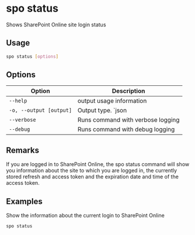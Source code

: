 # spo status

Shows SharePoint Online site login status

## Usage

```sh
spo status [options]
```

## Options

Option|Description
------|-----------
`--help`|output usage information
`-o, --output [output]`|Output type. `json|text`. Default `text`
`--verbose`|Runs command with verbose logging
`--debug`|Runs command with debug logging

## Remarks

If you are logged in to SharePoint Online, the spo status command will show you information about the site to which you are logged in, the currently stored refresh and access token and the expiration date and time of the access token.

## Examples

Show the information about the current login to SharePoint Online

```sh
spo status
```
